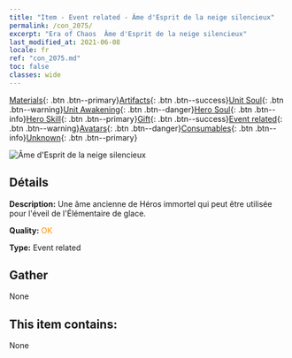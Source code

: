 ```yaml
---
title: "Item - Event related - Âme d'Esprit de la neige silencieux"
permalink: /con_2075/
excerpt: "Era of Chaos  Âme d'Esprit de la neige silencieux"
last_modified_at: 2021-06-08
locale: fr
ref: "con_2075.md"
toc: false
classes: wide
---
```

 [Materials](/ItemsFR/){: .btn .btn--primary}[Artifacts](/ItemsFR/Artifacts/){: .btn .btn--success}[Unit Soul](/ItemsFR/UnitSoul/){: .btn .btn--warning}[Unit Awakening](/ItemsFR/UnitAwakening/){: .btn .btn--danger}[Hero Soul](/ItemsFR/HeroSoul/){: .btn .btn--info}[Hero Skill](/ItemsFR/HeroSkill/){: .btn .btn--primary}[Gift](/ItemsFR/Gift/){: .btn .btn--success}[Event related](/ItemsFR/Events/){: .btn .btn--warning}[Avatars](/ItemsFR/Avatars/){: .btn .btn--danger}[Consumables](/ItemsFR/Consumables/){: .btn .btn--info}[Unknown](/ItemsFR/Unknown/){: .btn .btn--primary}

 ![Âme d'Esprit de la neige silencieux](/images/t/juexing_903.jpg)

## Détails
 **Description:** Une âme ancienne de Héros immortel qui peut être utilisée pour l'éveil de l'Élémentaire de glace.

 **Quality:** <span style="color: #FF8C00">OK</span>

 **Type:** Event related

## Gather

  None

## This item contains:

  None

